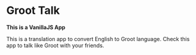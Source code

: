 # Groot Talk

**This is a VanillaJS App**

This is a translation app to convert English to Groot language. Check this app to talk like Groot with your friends.